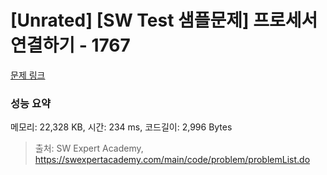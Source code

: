 # [Unrated] [SW Test 샘플문제] 프로세서 연결하기 - 1767 

[문제 링크](https://swexpertacademy.com/main/code/problem/problemDetail.do?contestProbId=AV4suNtaXFEDFAUf) 

### 성능 요약

메모리: 22,328 KB, 시간: 234 ms, 코드길이: 2,996 Bytes



> 출처: SW Expert Academy, https://swexpertacademy.com/main/code/problem/problemList.do